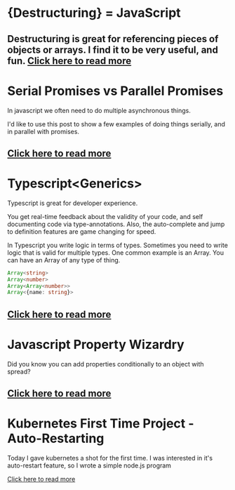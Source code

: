 # {Destructuring} = JavaScript

Destructuring is great for referencing pieces of objects or arrays. I find it to be very useful, and fun.
[Click here to read more](destructuring-is-fun)
---
# Serial Promises vs Parallel Promises

In javascript we often need to do multiple asynchronous things.

I'd like to use this post to show a few examples of doing things serially, and in parallel with promises.

[Click here to read more](parallel-promises)
---
# Typescript\<Generics>

Typescript is great for developer experience. 

You get real-time feedback about the validity of your code, and self documenting code via type-annotations. Also, the auto-complete and jump to definition features are game changing for speed.

In Typescript you write logic in terms of types. Sometimes you need to write logic that is valid for multiple types. One common example is an Array. You can have an Array of any type of thing.

```typescript
Array<string>
Array<number>
Array<Array<number>>
Array<{name: string}>
```

[Click here to read more](typescript-generics)
---
# Javascript Property Wizardry
Did you know you can add properties conditionally to an object with spread?


[Click here to read more](js-wizardry)
---
# Kubernetes First Time Project - Auto-Restarting
Today I gave kubernetes a shot for the first time. I was interested in it's auto-restart feature, so I wrote a simple node.js program

[Click here to read more](k8-uptime)
